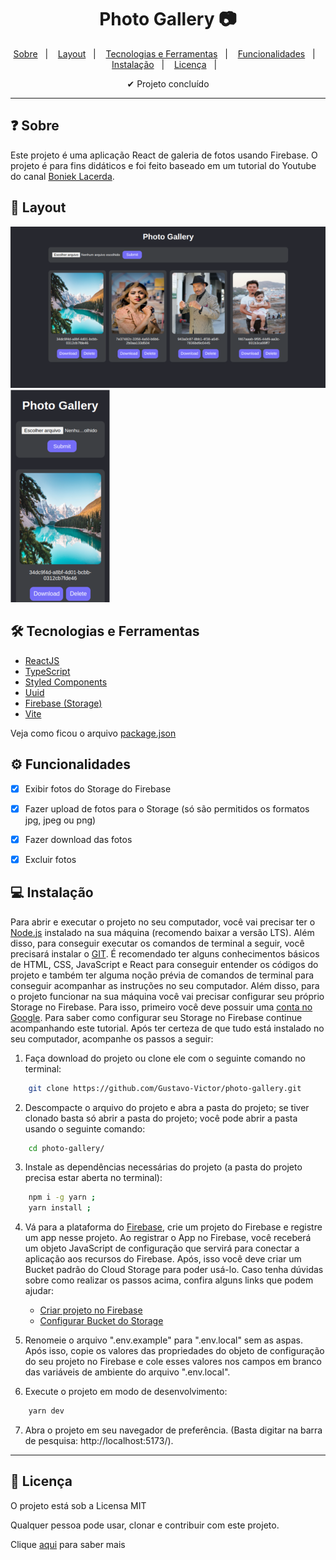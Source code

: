 
<h1 align='center'>Photo Gallery 📷</h1>

<p align="center">
  <a href="#-sobre">Sobre</a>&nbsp;&nbsp;&nbsp;|&nbsp;&nbsp;&nbsp;
  <a href="#-layout">Layout</a>&nbsp;&nbsp;&nbsp;|&nbsp;&nbsp;&nbsp;
  <a href="#-tecnologias-e-ferramentas">Tecnologias e Ferramentas</a>&nbsp;&nbsp;&nbsp;|&nbsp;&nbsp;&nbsp;
  <a href="#-funcionalidades">Funcionalidades</a>&nbsp;&nbsp;&nbsp;|&nbsp;&nbsp;&nbsp;
  <a href="#-instalação">Instalação</a>&nbsp;&nbsp;&nbsp;|&nbsp;&nbsp;&nbsp;
  <a href="#-licença">Licença</a>&nbsp;&nbsp;&nbsp;|&nbsp;&nbsp;&nbsp;
</p>

<p align="center">
    ✔ Projeto concluído
</p>

<hr/>


## ❓ Sobre

Este projeto é uma aplicação React de galeria de fotos usando Firebase. O projeto é para fins didáticos e foi feito baseado em um tutorial do Youtube do canal [Boniek Lacerda](https://www.youtube.com/@bonieky). 


## 🎨 Layout

<img src="./src/images/screenshots/desktop2.png" alt="Desktop" title="Desktop"> <img src="./src/images/screenshots/mobile2.png" alt="Mobile" title="Mobile">


## 🛠 Tecnologias e Ferramentas

- [ReactJS](https://pt-br.reactjs.org/)
- [TypeScript](https://www.typescriptlang.org/)
- [Styled Components](https://styled-components.com/)
- [Uuid](https://www.npmjs.com/package/uuid)
- [Firebase (Storage)](https://firebase.google.com/docs/storage/web/start?hl=pt-br)
- [Vite](https://vitejs.dev/)

Veja como ficou o arquivo [package.json](./package.json) 


## ⚙ Funcionalidades 

- [x] Exibir fotos do Storage do Firebase
- [x] Fazer upload de fotos para o Storage (só são permitidos os formatos jpg, jpeg ou png)
- [x] Fazer download das fotos  
- [x] Excluir fotos


## 💻 Instalação 

Para abrir e executar o projeto no seu computador, você vai precisar ter o [Node.js](https://nodejs.org/en) instalado na sua máquina (recomendo baixar a versão LTS). Além disso, para conseguir executar os comandos de terminal a seguir, você precisará instalar o [GIT](https://git-scm.com/). 
É recomendado ter alguns conhecimentos básicos de HTML, CSS, JavaScript e React para conseguir entender os códigos do projeto e também ter alguma noção prévia de comandos de terminal para conseguir acompanhar as instruções no seu computador. 
Além disso, para o projeto funcionar na sua máquina você vai precisar configurar seu próprio Storage no Firebase. Para isso, primeiro você deve possuir uma [conta no Google](https://support.google.com/accounts/answer/27441?hl=pt-BR). Para saber como configurar seu Storage no Firebase continue acompanhando este tutorial. 
Após ter certeza de que tudo está instalado no seu computador, acompanhe os passos a seguir: 


1. Faça download do projeto ou clone ele com o seguinte comando no terminal: 

```bash 
    git clone https://github.com/Gustavo-Victor/photo-gallery.git
```
 
2. Descompacte o arquivo do projeto e abra a pasta do projeto; se tiver clonado basta só abrir a pasta do projeto; você pode abrir a pasta usando o seguinte comando: 

```bash 
    cd photo-gallery/
```

3. Instale as dependências necessárias do projeto (a pasta do projeto precisa estar aberta no terminal): 

```bash 
    npm i -g yarn ;
    yarn install ; 
```

4. Vá para a plataforma do [Firebase](https://firebase.google.com/?hl=pt), crie um projeto do Firebase e registre um app nesse projeto. Ao registrar o App no Firebase, você receberá um objeto JavaScript de configuração que servirá para conectar a aplicação aos recursos do Firebase. 
Após, isso você deve criar um Bucket padrão do Cloud Storage para poder usá-lo. 
Caso tenha dúvidas sobre como realizar os passos acima, confira alguns links que podem ajudar: 
    - [Criar projeto no Firebase](https://firebase.google.com/docs/web/setup?hl=pt-br#add-sdk-and-initialize)
    - [Configurar Bucket do Storage](https://firebase.google.com/docs/storage/web/start?hl=pt-br)

5. Renomeie o arquivo ".env.example" para ".env.local" sem as aspas. Após isso, copie os valores das propriedades do objeto de configuração do seu projeto no Firebase e cole esses valores nos campos em branco das variáveis de ambiente do arquivo ".env.local". 

6. Execute o projeto em modo de desenvolvimento: 

```bash 
    yarn dev 
```

7. Abra o projeto em seu navegador de preferência. (Basta digitar na barra de pesquisa: http://localhost:5173/). 


<hr/>

## 📝 Licença 

O projeto está sob a Licensa MIT 

Qualquer pessoa pode usar, clonar e contribuir com este projeto. 

Clique [aqui](./LICENSE) para saber mais  


